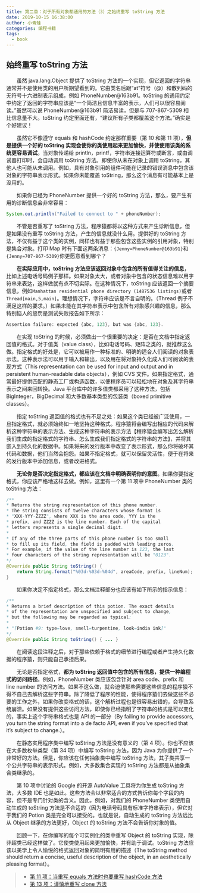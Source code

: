 ```yaml
---
title: 第二章：对于所有对象都通用的方法（3）之始终重写 toString 方法
date: 2019-10-15 16:38:00
author: 小青蛙
categories: 编程书籍
tags:
  - book
---
```


## 始终重写 toString 方法

&emsp;&emsp;虽然 java.lang.Object 提供了 toString 方法的一个实现，但它返回的字符串通常并不是使用类的用户所期望看到的。它由类名后跟“at”符号（@）和散列码的无符号十六进制表示组成，例如 PhoneNumber@163b91。toString 的通用约定中约定了返回的字符串应该是“一个简洁且信息丰富的表示，人们可以很容易阅读。”虽然可以说 PhoneNumber@163b91 简洁易读，但是与 707-867-5309 相比信息量不大。toString 约定里面还有，“建议所有子类都覆盖这个方法。”确实是个好建议！

&emsp;&emsp;虽然它不像遵守 equals 和 hashCode 约定那样重要（第 10 和第 11 项），**但是提供一个好的 toString 实现会使你的类使用起来更加愉快，并使使用该类的系统更容易调试**。当对象传递给 println，printf，字符串连接运算符或断言，或由调试器打印时，会自动调用 toString 方法。即使你从未在对象上调用 toString，其他人也可能从未调用。例如，具有对象引用的组件可能在记录的错误消息中包含该对象的字符串表示形式。如果你未能覆盖 toString，那么这个消息有可能基本上是没用的。

&emsp;&emsp;如果你已经为 PhoneNumber 提供一个好的 toString 方法，那么，要产生有用的诊断信息会非常容易：

```java
System.out.println("Failed to connect to " + phoneNumber);
```

&emsp;&emsp;不管是否重写了 toString 方法，程序猿都将以这种方式来产生诊断信息，但是如果没有重写 toString 方法，产生的信息就没什么用。提供好的 toString 方法，不仅有益于这个类的实例，同样也有益于那些包含这些实例的引用对象，特别是集合对象。打印 Map 时有下面这两条消息：`{Jenny=PhoneNumber@163b91}`和`{Jenny=707-867-5309}`你更愿意看到哪个？

&emsp;&emsp;**在实际应用中，toString 方法应该返回对象中包含的所有值得关注的信息**，比如上述电话号码例子那样。如果对象太大，或者对象中包含的状态信息难以用字符串来表达，这样做就有点不切实际。在这种情况下，toString 应该返回一个摘要信息，例如`Manhattan residential phone directory (1487536 listings)`或者`Thread[main,5,main]`。理想情况下，字符串应该是不言自明的。（Thread 例子不满足这样的要求。）如果未能在其字符串表示中包含所有对象感兴趣的信息，那么特别恼人的惩罚是测试失败报告如下所示：

```java
Assertion failure: expected {abc, 123}, but was {abc, 123}.
```

&emsp;&emsp;在实现 toString 的时候，必须做出一个很重要的决定：是否在文档中指定返回值的格式。对于值类（value class），比如电话号码、矩阵之类的，就推荐这么做。指定格式的好处是，它可以被用作一种标准的、明确的适合人们阅读的对象表示法。这种表示法可以用于输入和输出，以及用在将对象持久化成人们可阅读的表现方式（This representation can be used for input and output and in persistent human-readable data objects），例如 CVS 文件。如果指定格式，通常最好提供匹配的静态工厂或构造函数，以便程序员可以轻松地在对象及其字符串表示之间来回转换。Java 平台库中的许多值类都采用了这种方法，包括 BigInteger，BigDecimal 和大多数基本类型的包装类（boxed primitive classes）。

&emsp;&emsp;指定 toString 返回值的格式也有不足之处：如果这个类已经被广泛使用，一旦指定格式，就必须始终如一地坚持这种格式。程序猿将会编写出相应的代码来解析这种字符串的表示方法、生成这种字符串的表示方法【程序猿会编写出怎么解析我们生成的指定格式的字符串、怎么生成我们指定格式的字符串的方法】，并将其嵌入到持久化的数据中。如果将来的发行版本中改变了表示形式，那么你将破坏其代码和数据，他们当然会抱怨。如果不指定格式，就可以保留灵活性，便于在将来的发行版本中添加信息，或者改进格式。

&emsp;&emsp;**无论你是否决定指定格式，都应该在文档中明确表明你的意图**。如果你要指定格式，你应该严格地这样去做。例如，这里有一个第 11 项中 PhoneNumber 类的 toString 方法：

```java
/**
* Returns the string representation of this phone number.
* The string consists of twelve characters whose format is
* "XXX-YYY-ZZZZ", where XXX is the area code, YYY is the
* prefix, and ZZZZ is the line number. Each of the capital
* letters represents a single decimal digit.
*
* If any of the three parts of this phone number is too small
* to fill up its field, the field is padded with leading zeros.
* For example, if the value of the line number is 123, the last
* four characters of the string representation will be "0123".
*/
@Override public String toString() {
    return String.format("%03d-%03d-%04d", areaCode, prefix, lineNum);
}
```

&emsp;&emsp;如果你决定不指定格式，那么文档注释部分也应该有如下所示的指示信息：

```java
/**
* Returns a brief description of this potion. The exact details
* of the representation are unspecified and subject to change,
* but the following may be regarded as typical:
*
* "[Potion #9: type=love, smell=turpentine, look=india ink]"
*/
@Override public String toString() { ... }
```

&emsp;&emsp;在阅读这段注释之后，对于那些依赖于格式的细节进行编程或者产生持久化数据的程序猿，则只能自己承担后果。

&emsp;&emsp;无论是否指定格式，**都为 toString 返回值中包含的所有信息，提供一种编程式的访问路径**。例如，PhoneNumber 类应该包含针对 area code、prefix 和 line number 的访问方法。如果不这么做，就会迫使那些需要这些信息的程序猿不得不自己去解析这些字符串。除了降低了程序的性能，使得程序猿们去做这些不必要的工作之外，如果你改变格式的话，这个解析过程也是很容易出错的，会导致系统崩溃。如果没有提供这些访问方法，即使你已经指明了字符串的格式是可以变化的，事实上这个字符串格式也是 API 的一部分（By failing to provide accessors, you turn the string format into a de facto API, even if you’ve specified that it’s subject to change.）。

&emsp;&emsp;在静态实用程序类中编写 toString 方法是没有意义的（第 4 项）。你也不应该在大多数枚举类型（第 34 项）中编写 toString 方法，因为 Java 为你提供了一个非常好的方法。但是，你应该在任何抽象类中编写 toString 方法，其子类共享一个公共字符串的表示形式。例如，大多数集合实现的 toString 方法都是从抽象集合类继承的。

&emsp;&emsp;第 10 项中讨论的 Google 的开源 AutoValue 工具将为你生成 toString 方法，大多数 IDE 也是如此。这些方法会以非常适合的方式告诉你每个字段的内容，但不是专门针对类的含义。因此，例如，对我们的 PhoneNumber 类使用自动生成的 toString 方法是不合适的（因为电话号码具有标准字符串表示），但它对于我们的 Potion 类是完全可以接受的。也就是说，自动生成的 toString 方法远比从 Object 继承的方法更好，Object 的 toString 方法不会告诉你对象的值。

&emsp;&emsp;回顾一下，在你编写的每个可实例化的类中重写 Object 的 toString 实现，除非超类已经这样做了。它使类使用起来更加愉快，并有助于调试。toString 方法应该以美学上令人愉悦的格式返回对象的简明有用的描述（The toString method should return a concise, useful description of the object, in an aesthetically pleasing format）。

> - [第 11 项：当重写 equals 方法时也要重写 hashCode 方法](https://gitee.com/lin-mt/effective-java-third-edition/blob/master/第03章：对于所有对象都通用的方法/第11项：当重写equals方法时也要重写hashCode方法.md)
> - [第 13 项：谨慎地重写 clone 方法](https://gitee.com/lin-mt/effective-java-third-edition/blob/master/第03章：对于所有对象都通用的方法/第13项：谨慎地重写clone方法.md)
